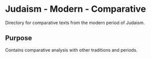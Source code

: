 # Judaism - Modern - Comparative

Directory for comparative texts from the modern period of Judaism.

## Purpose
Contains comparative analysis with other traditions and periods.
